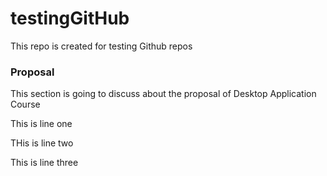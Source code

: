 # testingGitHub
This repo is created for testing Github repos

### Proposal

This section is going to discuss about the proposal of Desktop Application Course

This is line one

THis is line two

This is line three
